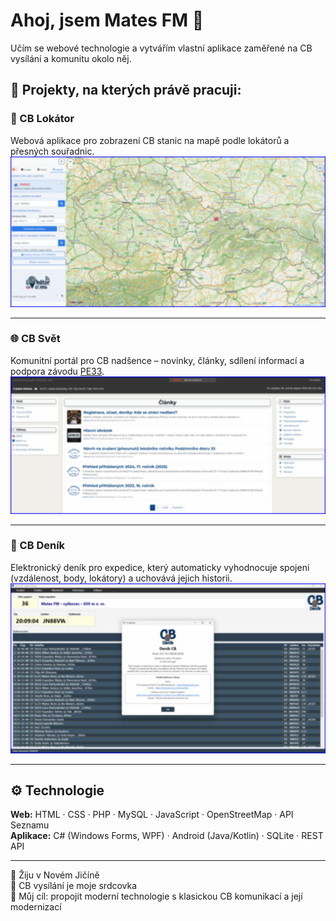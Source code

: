 # Ahoj, jsem Mates FM 👋

Učím se webové technologie a vytvářím vlastní aplikace zaměřené na CB vysílání a komunitu okolo něj. 

## 🧭 Projekty, na kterých právě pracuji:

### 📍 CB Lokátor  
Webová aplikace pro zobrazení CB stanic na mapě podle lokátorů a přesných souřadnic.  
![CB Lokátor](screenshots/cblokator_demo.png)

---

### 🌐 CB Svět  
Komunitní portál pro CB nadšence – novinky, články, sdílení informací a podpora závodu [PE33](https://pe33.cz).  
![CB Svět](screenshots/cb_svet_demo.png)

---

### 📘 CB Deník  
Elektronický deník pro expedice, který automaticky vyhodnocuje spojení (vzdálenost, body, lokátory) a uchovává jejich historii.  
![CB Deník](screenshots/cb_denik_demo.png)

---

## ⚙️ Technologie

**Web:** HTML · CSS · PHP · MySQL · JavaScript · OpenStreetMap · API Seznamu  
**Aplikace:** C# (Windows Forms, WPF) · Android (Java/Kotlin) · SQLite · REST API

---

📍 Žiju v Novém Jičíně  
📡 CB vysílání je moje srdcovka  
🎯 Můj cíl: propojit moderní technologie s klasickou CB komunikací a její modernizací
